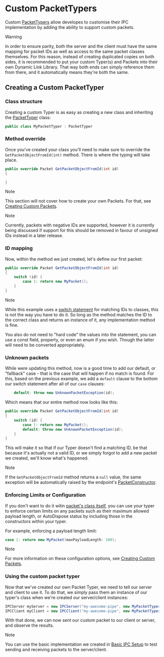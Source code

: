 # Custom PacketTypers

Custom [PacketTypers](what-is-a-packettyper.md) allow developes to customise their IPC implementation by adding the ability to support custom packets.

> [!WARNING]
> In order to ensure parity, both the server and the client must have the same mapping for packet IDs as well as access to the same packet classes themselves. For this reason, instead of creating duplicated copies on both sides, it is recommended to put your custom Typer(s) and Packets into their own Dynamic Link Library. That way both ends can simply reference them from there, and it automatically means they're both the same.

## Creating a Custom PacketTyper

### Class structure

Creating a custom Typer is as easy as creating a new class and inheriting the [PacketTyper](~/api/Akiyama.IPC.Shared.Typers.PacketTyper.yml) class:

```csharp
public class MyPacketTyper : PacketTyper
```

### Method override

Once you've created your class you'll need to make sure to override the `GetPacketObjectFromId(int)` method. There is where the typing will take place.

```csharp
public override Packet GetPacketObjectFromId(int id) 
{ 

}
```
> [!NOTE]
> This section will not cover how to create your own Packets. For that, see [Creating Custom Packets](creating-custom-packets.md).

> [!NOTE]
> Currently, packets with negative IDs are supported, however it is currently being discussed if support for this should be removed in favour of unsigned IDs instead in a later release.

### ID mapping

Now, within the method we just created, let's define our first packet:
```csharp
public override Packet GetPacketObjectFromId(int id) 
{ 
    switch (id) {
        case 1: return new MyPacket();
    }
}
```
> [!NOTE]
> While this example uses a [switch statement](https://learn.microsoft.com/dotnet/csharp/language-reference/statements/selection-statements#the-switch-statement) for matching IDs to classes, this is not the way you have to do it. So long as the method matches the ID to the correct class and returns an instance of it, any implementation method is fine.
>
> You also do not need to "hard code" the values into the statement, you can use a const field, property, or even an enum if you wish. Though the latter will need to be converted appropriately.

### Unknown packets

While were updating this method, now is a good time to add our default, or "fallback" case - that is the case that will happen if no match is found. For this, based on the previous example, we add a `default` clause to the bottom our switch statement after all of our `case` clauses:
```csharp
    default: throw new UnknownPacketException(id);
```

Which means that our entire method now looks like this:
```csharp
public override Packet GetPacketObjectFromId(int id) 
{ 
    switch (id) {
        case 1: return new MyPacket();
        default: throw new UnknownPacketException(id);
    }
}
```

This will make it so that if our Typer doesn't find a matching ID, be that because it's actually not a valid ID, or we simply forgot to add a new packet we created, we'll know what's happened.

> [!NOTE]
> If the `GetPacketObjectFromId` method returns a `null` value, the same exception will be automatically raised by the endpoint's [PacketConstructor](~/api/Akiyama.IPC.Shared.Network.PacketConstructor.yml).

### Enforcing Limits or Configuration

If you don't want to do it witin [packet's class itself](creating-custom-packets.md#enforcing-limits-and-configurations), you can use your typer to enforce certain limits on any packets such as their maximum allowed payload length, or AutoDispose status by including those in the constructors within your typer.

For example, enforcing a payload length limit:
```csharp
case 1: return new MyPacket(maxPayloadLength: 100);
```
> [!NOTE]
>For more information on these configuration options, see [Creating Custom Packets](creating-custom-packets.md#enforcing-limits-and-configurations).

### Using the custom packet typer

Now that we've created our own Packet Typer, we need to tell our server and client to use it. To do that, we simply pass them an instance of our typer's class when we're created our server/client instances:

```csharp
IPCServer myServer = new IPCServer("my-awesome-pipe", new MyPacketTyper());
IPCClient myClient = new IPCClient("my-awesome-pipe", new MyPacketTyper());
```

With that done, we can now sent our custom packet to our client or server, and observe the results.

> [!NOTE]
> You can use the basic implementation we created in [Basic IPC Setup](basic-setup.md) to test sending and receiving packets to the server/client.
